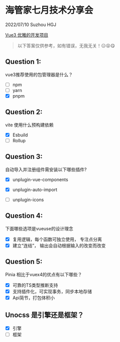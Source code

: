 # 海管家七月技术分享会

2022/07/10 Suzhou HGJ

[Vue3 优雅的开发项目](https://www.talks.happyfly.top/2022/vue3-ecosystem/1)

> 以下答案仅供参考，如有错误，无我无关！😑😝😋

## Question 1:

vue3推荐使用的包管理器是什么？

- [ ] npm
- [ ] yarn
- [x] pnpm

## Question 2:

vite 使用什么预构建依赖

- [x] Esbuild
- [ ] Rollup

## Question 3:

自动导入并注册组件需安装以下哪些插件?

- [x] unplugin-vue-components

- [x] unplugin-auto-import

- [ ] unplugin-icons

## Question 4:

下面哪些选项是vueuse的设计理念

- [x] 复用逻辑，每个函数可独立使用， 专注点分离
- [x] 建立“连结”， 输出会自动根据输入的改变而改变

## Question 5:

Pinia 相比于vuex4的优点有以下哪些？

- [x] 可靠的TS类型推断支持
- [x] 支持插件化，可实现事务，同步本地存储
- [x] Api简节，打包体积小

## Unocss 是引擎还是框架？

- [x] 引擎
- [ ] 框架
